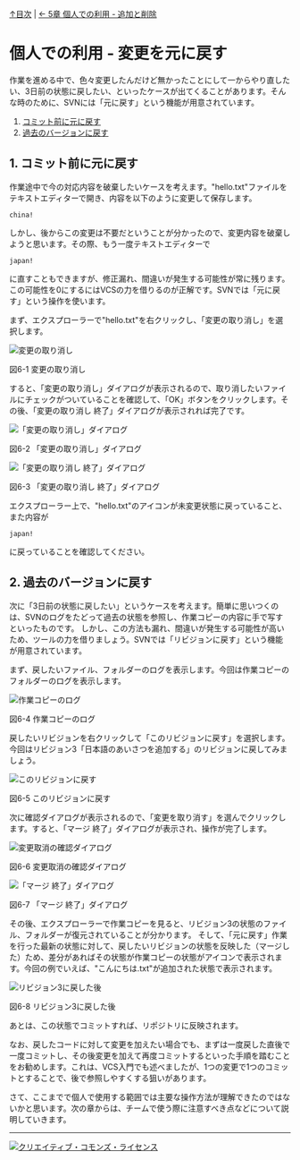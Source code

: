 [↑目次](README.md "目次") | [← 5章 個人での利用 - 追加と削除](5.personal-use-3.md "個人での利用 - 追加と削除")

# 個人での利用 - 変更を元に戻す

作業を進める中で、色々変更したんだけど無かったことにして一からやり直したい、3日前の状態に戻したい、といったケースが出てくることがあります。そんな時のために、SVNには「元に戻す」という機能が用意されています。

1. [コミット前に元に戻す](#revert-in-pre-commit)
1. [過去のバージョンに戻す](#revert-to-post-version)

## <a name="revert-in-pre-commit"></a>1. コミット前に元に戻す

作業途中で今の対応内容を破棄したいケースを考えます。"hello.txt"ファイルをテキストエディターで開き、内容を以下のように変更して保存します。

    china!

しかし、後からこの変更は不要だということが分かったので、変更内容を破棄しようと思います。その際、もう一度テキストエディターで

    japan!

に直すこともできますが、修正漏れ、間違いが発生する可能性が常に残ります。この可能性を0にするにはVCSの力を借りるのが正解です。SVNでは「元に戻す」という操作を使います。

まず、エクスプローラーで"hello.txt"を右クリックし、「変更の取り消し」を選択します。

![変更の取り消し](images/chapter-6-1.jpg)

図6-1 変更の取り消し

すると、「変更の取り消し」ダイアログが表示されるので、取り消したいファイルにチェックがついていることを確認して、「OK」ボタンをクリックします。その後、「変更の取り消し 終了」ダイアログが表示されれば完了です。

![「変更の取り消し」ダイアログ](images/chapter-6-2.jpg)

図6-2 「変更の取り消し」ダイアログ

![「変更の取り消し 終了」ダイアログ](images/chapter-6-3.jpg)

図6-3 「変更の取り消し 終了」ダイアログ

エクスプローラー上で、"hello.txt"のアイコンが未変更状態に戻っていること、また内容が

    japan!

に戻っていることを確認してください。

## <a name="revert-to-post-version"></a>2. 過去のバージョンに戻す

次に「3日前の状態に戻したい」というケースを考えます。簡単に思いつくのは、SVNのログをたどって過去の状態を参照し、作業コピーの内容に手で写すといったものです。
しかし、この方法も漏れ、間違いが発生する可能性が高いため、ツールの力を借りましょう。SVNでは「リビジョンに戻す」という機能が用意されています。

まず、戻したいファイル、フォルダーのログを表示します。今回は作業コピーのフォルダーのログを表示します。

![作業コピーのログ](images/chapter-6-4.jpg)

図6-4 作業コピーのログ

戻したいリビジョンを右クリックして「このリビジョンに戻す」を選択します。今回はリビジョン3「日本語のあいさつを追加する」のリビジョンに戻してみましょう。

![このリビジョンに戻す](images/chapter-6-5.jpg)

図6-5 このリビジョンに戻す

次に確認ダイアログが表示されるので、「変更を取り消す」を選んでクリックします。すると、「マージ 終了」ダイアログが表示され、操作が完了します。

![変更取消の確認ダイアログ](images/chapter-6-6.jpg)

図6-6 変更取消の確認ダイアログ

![「マージ 終了」ダイアログ](images/chapter-6-7.jpg)

図6-7 「マージ 終了」ダイアログ

その後、エクスプローラーで作業コピーを見ると、リビジョン3の状態のファイル、フォルダーが復元されていることが分かります。
そして、「元に戻す」作業を行った最新の状態に対して、戻したいリビジョンの状態を反映した（マージした）ため、差分があればその状態が作業コピーの状態がアイコンで表示されます。今回の例でいえば、"こんにちは.txt"が追加された状態で表示されます。

![リビジョン3に戻した後](images/chapter-6-8.jpg)

図6-8 リビジョン3に戻した後

あとは、この状態でコミットすれば、リポジトリに反映されます。

なお、戻したコードに対して変更を加えたい場合でも、まずは一度戻した直後で一度コミットし、その後変更を加えて再度コミットするといった手順を踏むことをお勧めします。これは、VCS入門でも述べましたが、1つの変更で1つのコミットとすることで、後で参照しやすくする狙いがあります。


さて、ここまでで個人で使用する範囲では主要な操作方法が理解できたのではないかと思います。次の章からは、チームで使う際に注意すべき点などについて説明していきます。

----------

<a rel="license" href="http://creativecommons.org/licenses/by-sa/3.0/deed.ja"><img alt="クリエイティブ・コモンズ・ライセンス" style="border-width:0" src="http://i.creativecommons.org/l/by-sa/3.0/88x31.png" /></a>